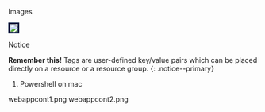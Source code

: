 Images

<img style="border:3px solid #021a40" src="/files/onedriveblog1.png">


Notice

**Remember this!** Tags are user-defined key/value pairs which can be placed directly on a resource or a resource group.
{: .notice--primary}

1) Powershell on mac


webappcont1.png
webappcont2.png